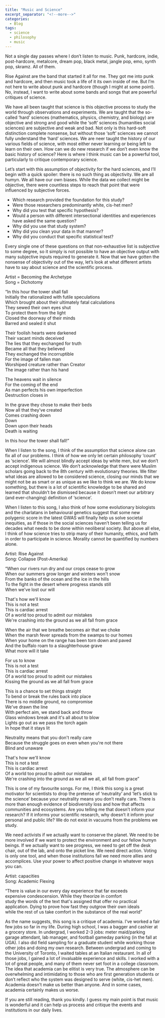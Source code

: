 ```yaml
---
title: "Music and Science"
excerpt_separator: "<!--more-->"
categories:
  - Blog
tags:
  - science
  - philosophy
  - music
---
```


Not a single day passes where I don’t listen to music. Punk, hardcore, indie, post-hardcore, metalcore, dream pop, black metal, jangle pop, emo, synth pop, skramz. All of them.

Rise Against are the band that started it all for me. They got me into punk and hardcore, and then music took a life of it its own inside of me. But I’m not here to write about punk and hardcore (though I might at some point). No, instead, I want to write about some bands and songs that are powerful critiques of science.

We have all been taught that science is this objective process to study the world through observations and experiments. We are taught that the so-called ‘hard’ sciences (mathematics, physics, chemistry, and biology) are objective and strong and good while the ‘soft’ sciences (humanities social sciences) are subjective and weak and bad. Not only is this hard-soft distinction complete nonsense, but without those ‘soft’ sciences we cannot fully understand the ‘hard’ sciences. We are neer taught the history of our various fields of science, with most either never learning or being left to learn on their own. How can we do new research if we don’t even know the basic history of science? Here is where I think music can be a powerful tool, particularly to critique contemporary science.

Let’s start with this assumption of objectivity for the hard sciences, and I’ll begin with a quick spoiler: there is no such thing as objectivity. We are all humyn. We all have our own biases. While the data we collect might be objective, there were countless steps to reach that point that were influenced by subjective forces. 

- Which research provided the foundation for this study?
- Were those researchers predominantly white, cis-het men?
- Why did you test that specific hypothesis?
- Would a person with different intersectional identities and experiences have asked the same question?
- Why did you use that study system?
- Why did you clean your data in that manner?
- Why did you conduct that specific statistical test? 

Every single one of these questions on that non-exhaustive list is subjective to some degree, so it simply is not possible to have an objective output with many subjective inputs required to generate it. Now that we have gotten the nonsense of objectivity out of the way, let’s look at what different artists have to say about science and the scientific process.





Artist = Becoming the Archetype\
Song = Dichotomy

“In this hour the tower shall fall\
Initially the rationalized with futile speculations\
Which brought about their ultimately fatal calculations\
They sewed their own eyes shut\
To protect them from the light\
Closed the doorway of their minds\
Barred and sealed it shut

Their foolish hearts were darkened\
Their vacant minds deceived\
The lies that they exchanged for truth\
Became all that they believed\
They exchanged the incorruptible\
For the image of fallen man\
Worshiped creature rather than Creator\
The image rather than his hand

The heavens wait in silence\
For the coming of the end\
As man perfects his own imperfection\
Destruction closes in

In the grave they chose to make their beds\
Now all that they’ve created\
Comes crashing down\
Down\
Down upon their heads\
Death is waiting

In this hour the tower shall fall!”

When I listen to the song, I think of the assumption that science alone can fix all of our problems. I think of how we only let certain philosophy ‘count’ as ‘science’. We will almost blindly accept ideas by white men, but we don’t accept indigenous science. We don’t acknowledge that there were Muslim scholars going back to the 8th century with evolutionary theories. We filter what ideas are allowed to be considered science, closing our minds that we might not be as smart or as unique as we like to think we are. We do know something, but there is a lot of scientific knowledge to be shared and learned that shouldn’t be dismissed because it doesn’t meet our arbitrary (and ever-changing) definition of ‘science’.

When I listen to this song, I also think of how some evolutionary biologists and the charlatans in behavioural genetics suggest that some new polygenic score in the latest GWAS will finally help us solve societal inequities, as if those in the social sciences haven’t been telling us for decades what needs to be done within neoliberal society. But above all else, I think of how science tries to strip many of their humanity, ethics, and faith in order to participate in science. Morality cannot be quantified by numbers alone. 





Artist: Rise Against\
Song: Collapse (Post-Amerika)

“When our rivers run dry and our crops cease to grow\
When our summers grow longer and winters won't snow\
From the banks of the ocean and the ice in the hills\
To the fight in the desert where progress stands still\
When we've lost our will

That's how we'll know\
This is not a test\
This is cardiac arrest\
Of a world too proud to admit our mistakes\
We're crashing into the ground as we all fall from grace

When the air that we breathe becomes air that we choke\
When the marsh fever spreads from the swamps to our homes\
When your home on the range has been torn down and paved\
And the buffalo roam to a slaughterhouse grave\
What more will it take

For us to know\
This is not a test\
This is cardiac arrest\
Of a world too proud to admit our mistakes\
Kissing the ground as we all fall from grace

This is a chance to set things straight\
To bend or break the rules back into place\
There is no middle ground, no compromise\
We've drawn the line\
With perfect aim, we stand back and throw\
Glass windows break and it's all about to blow\
Lights go out as we pass the torch again\
In hope that it stays lit

Neutrality means that you don't really care\
Because the struggle goes on even when you're not there\
Blind and unaware

That's how we'll know\
This is not a test\
This is cardiac arrest\
Of a world too proud to admit our mistakes\
We're crashing into the ground as we all we all, all fall from grace”

This is one of my favourite songs. For me, I think this song is a great motivator for scientists to drop the pretense of ‘neutrality’ and ‘let’s stick to the science’ because your neutrality means you don’t really care. There is more than enough evidence of biodiversity loss and how that affects communities and ecosystems. Are you telling me that doesn’t inform your research? If it informs your scientific research, why doesn’t it inform your personal and public life? We do not exist in vacuums from the problems we study.

We need activists if we actually want to conserve the planet. We need to be more involved if we want to protect the environment and our fellow humyn beings. If we actually want to see progress, we need to get off the desk chair, out of the lab, and onto the picket line. We need direct action. Voting is only one tool, and when those institutions fail we need more allies and accomplices. Use your power to affect positive change in whatever ways you can.





Artist: capacities\
Song: Academic Flexing

“There is value in our every day experience that far exceeds\
expensive condescension. While they theorize in comfort\
study the words of the text that's assigned that offer no practical\
application. Dying to prove how fast they outgrow their own ideals\
while the rest of us take comfort in the substance of the real world”

As the name suggests, this song is a critique of academia. I’ve worked a fair few jobs so far in my life. During high school, I was a bagger and cashier at a grocery store. In undergrad, I worked 2-3 jobs: meter maid/parking garage attendant, lab manager, and football gameday parking (in the fall at UGA). I also did field sampling for a graduate student while working those other jobs and doing my own research. Between undergrad and coming to the University of Toronto, I waited tables at an Italian restaurant. In all of those jobs, I gained a lot of invaluable experience and skills. I worked with a lot of great people, and many of them never set foot in a college classroom. The idea that academia can be elitist is very true. The atmosphere can be overwhelming and intimidating to those who are first generation students or don’t reflect who the system was designed to serve (white, cis-het men). Academia doesn’t make us better than anyone. And in some cases, academia certainly makes us worse.

If you are still reading, thank you kindly. I guess my main point is that music is wonderful and it can help us process and critique the events and institutions in our daily lives.
